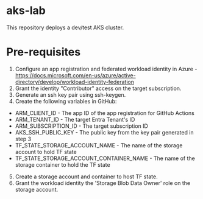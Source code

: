 # aks-lab
This repository deploys a dev/test AKS cluster.

# Pre-requisites
1. Configure an app registration and federated workload identity in Azure - https://docs.microsoft.com/en-us/azure/active-directory/develop/workload-identity-federation
2. Grant the identity "Contributor" access on the target subscription.
3. Generate an ssh key pair using ssh-keygen.
4. Create the following variables in GitHub:
  - ARM_CLIENT_ID - The app ID of the app registration for GitHub Actions
  - ARM_TENANT_ID - The target Entra Tenant's ID
  - ARM_SUBSCRIPTION_ID - The target subscription ID
  - AKS_SSH_PUBLIC_KEY - The public key from the key pair generated in step 3
  - TF_STATE_STORAGE_ACCOUNT_NAME - The name of the storage account to hold TF state
  - TF_STATE_STORAGE_ACCOUNT_CONTAINER_NAME - The name of the storage container to hold the TF state
5. Create a storage account and container to host TF state.
6. Grant the workload identity the 'Storage Blob Data Owner' role on the storage account.
